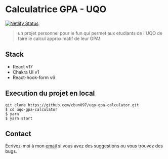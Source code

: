 # Calculatrice GPA - UQO

[![Netlify Status](https://api.netlify.com/api/v1/badges/ec8f258e-fa1d-4b24-8d2f-b4d89f361227/deploy-status)](https://app.netlify.com/sites/cbun097-uqo-gpa-cal/deploys)

> un projet personnel pour le fun qui permet aux etudiants de l'UQO de faire le calcul approximatif de leur GPA!

## Stack

- React v17
- Chakra UI v1
- React-hook-form v6

## Execution du projet en local

```text
git clone https://github.com/cbun097/uqo-gpa-calculator.git
$ cd uqo-gpa-calculator
$ yarn
$ yarn start
```

## Contact

Écrivez-moi à mon [email](mailto:cbun.dev@gmail.com) si vous avez des suggestions ou vous trouvez des bugs.
